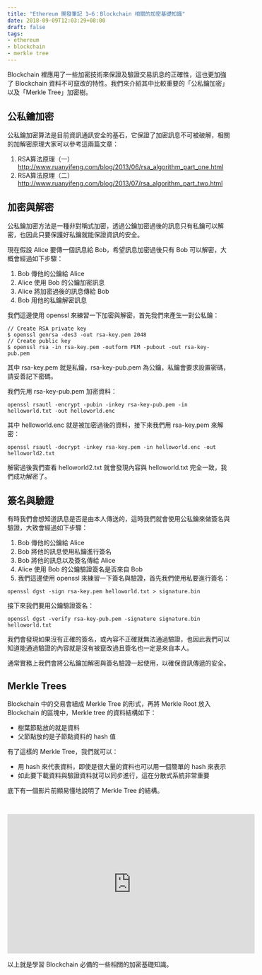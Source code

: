 ```yaml
---
title: "Ethereum 開發筆記 1–6：Blockchain 相關的加密基礎知識"
date: 2018-09-09T12:03:29+08:00
draft: false
tags:
- ethereum
- blockchain
- merkle tree
---
```


Blockchain 裡應用了一些加密技術來保證及驗證交易訊息的正確性，這也更加強了 Blockchain 資料不可竄改的特性。我們來介紹其中比較重要的「公私鑰加密」以及「Merkle Tree」加密樹。

## 公私鑰加密

公私鑰加密算法是目前資訊通訊安全的基石，它保證了加密訊息不可被破解，相關的加解密原理大家可以參考這兩篇文章：

1. RSA算法原理（一）http://www.ruanyifeng.com/blog/2013/06/rsa_algorithm_part_one.html
2. RSA算法原理（二）http://www.ruanyifeng.com/blog/2013/07/rsa_algorithm_part_two.html

## 加密與解密

公私鑰加密方法是一種非對稱式加密，透過公鑰加密過後的訊息只有私鑰可以解密，也因此只要保護好私鑰就能保證資訊的安全。

現在假設 Alice 要傳一個訊息給 Bob，希望訊息加密過後只有 Bob 可以解密，大概會經過如下步驟：

1. Bob 傳他的公鑰給 Alice
2. Alice 使用 Bob 的公鑰加密訊息
3. Alice 將加密過後的訊息傳給 Bob
4. Bob 用他的私鑰解密訊息

我們這邊使用 openssl 來練習一下加密與解密，首先我們來產生一對公私鑰：

```
// Create RSA private key
$ openssl genrsa -des3 -out rsa-key.pem 2048
// Create public key
$ openssl rsa -in rsa-key.pem -outform PEM -pubout -out rsa-key-pub.pem
```

其中 rsa-key.pem 就是私鑰，rsa-key-pub.pem 為公鑰，私鑰會要求設置密碼，請妥善記下密碼。

我們先用 rsa-key-pub.pem 加密資料：

```
openssl rsautl -encrypt -pubin -inkey rsa-key-pub.pem -in helloworld.txt -out helloworld.enc
```

其中 helloworld.enc 就是被加密過後的資料，接下來我們用 rsa-key.pem 來解密：

```
openssl rsautl -decrypt -inkey rsa-key.pem -in helloworld.enc -out helloworld2.txt
```

解密過後我們查看 helloworld2.txt 就會發現內容與 helloworld.txt 完全一致，我們成功解密了。

## 簽名與驗證

有時我們會想知道訊息是否是由本人傳送的，這時我們就會使用公私鑰來做簽名與驗證，大致會經過如下步驟：

1. Bob 傳他的公鑰給 Alice
2. Bob 將他的訊息使用私鑰進行簽名
3. Bob 將他的訊息以及簽名傳給 Alice
4. Alice 使用 Bob 的公鑰驗證簽名是否來自 Bob
5. 我們這邊使用 openssl 來練習一下簽名與驗證，首先我們使用私要進行簽名：

```
openssl dgst -sign rsa-key.pem helloworld.txt > signature.bin
```

接下來我們要用公鑰驗證簽名：

```
openssl dgst -verify rsa-key-pub.pem -signature signature.bin helloworld.txt
```

我們會發現如果沒有正確的簽名，或內容不正確就無法通過驗證，也因此我們可以知道能通過驗證的內容就是沒有被竄改過且簽名也一定是來自本人。

通常實務上我們會將公私鑰加解密與簽名驗證一起使用，以確保資訊傳遞的安全。

## Merkle Trees

Blockchain 中的交易會組成 Merkle Tree 的形式，再將 Merkle Root 放入 Blockchain 的區塊中，Merkle tree 的資料結構如下：

- 樹葉節點放的就是資料
- 父節點放的是子節點資料的 hash 值

有了這樣的 Merkle Tree，我們就可以：

- 用 hash 來代表資料，即使是很大量的資料也可以用一個簡單的 hash 來表示
- 如此要下載資料與驗證資料就可以同步進行，這在分散式系統非常重要

底下有一個影片前顯易懂地說明了 Merkle Tree 的結構。

<iframe style="margin-top: 30px;" width="560" height="315" src="https://www.youtube.com/embed/h1wzzhkHfTk" frameborder="0" allow="autoplay; encrypted-media" allowfullscreen></iframe>

以上就是學習 Blockchain 必備的一些相關的加密基礎知識。
